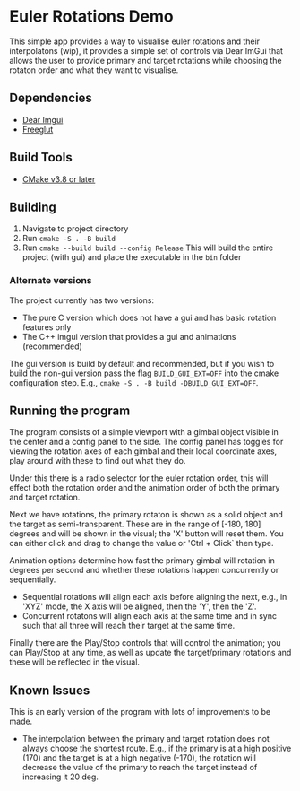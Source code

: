 # Euler Rotations Demo
This simple app provides a way to visualise euler rotations and their interpolatons (wip), it
provides a simple set of controls via Dear ImGui that allows the user to provide primary and
target rotations while choosing the rotaton order and what they want to visualise.

## Dependencies
- [Dear Imgui](https://github.com/ocornut/imgui)
- [Freeglut](https://github.com/freeglut/freeglut)

## Build Tools
- [CMake v3.8 or later](https://github.com/Kitware/CMake)

## Building
1. Navigate to project directory
1. Run `cmake -S . -B build`
1. Run `cmake --build build --config Release`
	This will build the entire project (with gui) and place the executable in the `bin` folder

### Alternate versions
The project currently has two versions:
- The pure C version which does not have a gui and has basic rotation features only
- The C++ imgui version that provides a gui and animations (recommended)

The gui version is build by default and recommended, but if you wish to build the non-gui version
pass the flag `BUILD_GUI_EXT=OFF` into the cmake configuration step. E.g., `cmake -S . -B build -DBUILD_GUI_EXT=OFF`.

## Running the program
The program consists of a simple viewport with a gimbal object visible in the center and a config panel to the side.
The config panel has toggles for viewing the rotation axes of each gimbal and their local coordinate axes,
play around with these to find out what they do.

Under this there is a radio selector for the euler rotation order, this will effect both the rotation order
and the animation order of both the primary and target rotation.

Next we have rotations, the primary rotaton is shown as a solid object and the target as semi-transparent.
These are in the range of [-180, 180] degrees and will be shown in the visual; the 'X' button will reset them.
You can either click and drag to change the value or 'Ctrl + Click` then type.

Animation options determine how fast the primary gimbal will rotation in degrees per second and whether these rotations
happen concurrently or sequentially.
- Sequential rotations will align each axis before aligning the next, e.g., in 'XYZ' mode, the X axis will be aligned,
then the 'Y', then the 'Z'.
- Concurrent rotatons will align each axis at the same time and in sync such that all three will reach their
target at the same time.

Finally there are the Play/Stop controls that will control the animation; you can Play/Stop at any time, as well as
update the target/primary rotations and these will be reflected in the visual.

## Known Issues
This is an early version of the program with lots of improvements to be made.
- The interpolation between the primary and target rotation does not always choose the shortest route.
	E.g., if the primary is at a high positive (170) and the target is at a high negative (-170), the
	rotation will decrease the value of the primary to reach the target instead of increasing it 20 deg.

